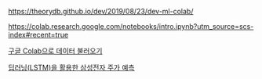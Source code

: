 https://theorydb.github.io/dev/2019/08/23/dev-ml-colab/



https://colab.research.google.com/notebooks/intro.ipynb?utm_source=scs-index#recent=true

[구글 Colab으로 데이터 불러오기](http://growthj.link/python-%EA%B5%AC%EA%B8%80-colab%EC%9C%BC%EB%A1%9C-pd-read_csv-%ED%99%9C%EC%9A%A9%ED%95%98%EB%8A%94-%EB%B0%A9%EB%B2%95/)

[딥러닝(LSTM)을 활용한 삼성전자 주가 예측](https://teddylee777.github.io/tensorflow/LSTM%EC%9C%BC%EB%A1%9C-%EC%98%88%EC%B8%A1%ED%95%B4%EB%B3%B4%EB%8A%94-%EC%82%BC%EC%84%B1%EC%A0%84%EC%9E%90-%EC%A3%BC%EA%B0%80)


